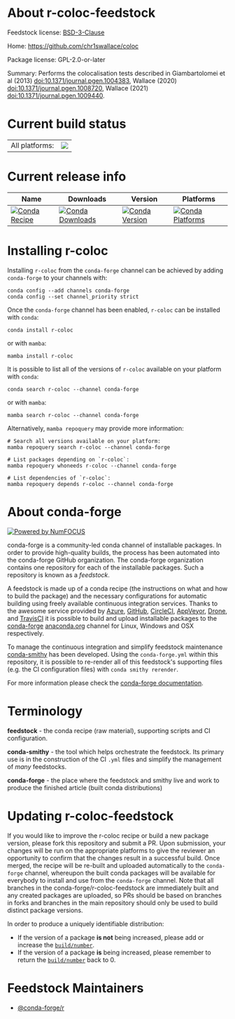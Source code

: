About r-coloc-feedstock
=======================

Feedstock license: [BSD-3-Clause](https://github.com/conda-forge/r-coloc-feedstock/blob/main/LICENSE.txt)

Home: https://github.com/chr1swallace/coloc

Package license: GPL-2.0-or-later

Summary: Performs the colocalisation tests described in Giambartolomei et al (2013) <doi:10.1371/journal.pgen.1004383>, Wallace (2020) <doi:10.1371/journal.pgen.1008720>, Wallace (2021) <doi:10.1371/journal.pgen.1009440>.

Current build status
====================


<table><tr><td>All platforms:</td>
    <td>
      <a href="https://dev.azure.com/conda-forge/feedstock-builds/_build/latest?definitionId=19420&branchName=main">
        <img src="https://dev.azure.com/conda-forge/feedstock-builds/_apis/build/status/r-coloc-feedstock?branchName=main">
      </a>
    </td>
  </tr>
</table>

Current release info
====================

| Name | Downloads | Version | Platforms |
| --- | --- | --- | --- |
| [![Conda Recipe](https://img.shields.io/badge/recipe-r--coloc-green.svg)](https://anaconda.org/conda-forge/r-coloc) | [![Conda Downloads](https://img.shields.io/conda/dn/conda-forge/r-coloc.svg)](https://anaconda.org/conda-forge/r-coloc) | [![Conda Version](https://img.shields.io/conda/vn/conda-forge/r-coloc.svg)](https://anaconda.org/conda-forge/r-coloc) | [![Conda Platforms](https://img.shields.io/conda/pn/conda-forge/r-coloc.svg)](https://anaconda.org/conda-forge/r-coloc) |

Installing r-coloc
==================

Installing `r-coloc` from the `conda-forge` channel can be achieved by adding `conda-forge` to your channels with:

```
conda config --add channels conda-forge
conda config --set channel_priority strict
```

Once the `conda-forge` channel has been enabled, `r-coloc` can be installed with `conda`:

```
conda install r-coloc
```

or with `mamba`:

```
mamba install r-coloc
```

It is possible to list all of the versions of `r-coloc` available on your platform with `conda`:

```
conda search r-coloc --channel conda-forge
```

or with `mamba`:

```
mamba search r-coloc --channel conda-forge
```

Alternatively, `mamba repoquery` may provide more information:

```
# Search all versions available on your platform:
mamba repoquery search r-coloc --channel conda-forge

# List packages depending on `r-coloc`:
mamba repoquery whoneeds r-coloc --channel conda-forge

# List dependencies of `r-coloc`:
mamba repoquery depends r-coloc --channel conda-forge
```


About conda-forge
=================

[![Powered by
NumFOCUS](https://img.shields.io/badge/powered%20by-NumFOCUS-orange.svg?style=flat&colorA=E1523D&colorB=007D8A)](https://numfocus.org)

conda-forge is a community-led conda channel of installable packages.
In order to provide high-quality builds, the process has been automated into the
conda-forge GitHub organization. The conda-forge organization contains one repository
for each of the installable packages. Such a repository is known as a *feedstock*.

A feedstock is made up of a conda recipe (the instructions on what and how to build
the package) and the necessary configurations for automatic building using freely
available continuous integration services. Thanks to the awesome service provided by
[Azure](https://azure.microsoft.com/en-us/services/devops/), [GitHub](https://github.com/),
[CircleCI](https://circleci.com/), [AppVeyor](https://www.appveyor.com/),
[Drone](https://cloud.drone.io/welcome), and [TravisCI](https://travis-ci.com/)
it is possible to build and upload installable packages to the
[conda-forge](https://anaconda.org/conda-forge) [anaconda.org](https://anaconda.org/)
channel for Linux, Windows and OSX respectively.

To manage the continuous integration and simplify feedstock maintenance
[conda-smithy](https://github.com/conda-forge/conda-smithy) has been developed.
Using the ``conda-forge.yml`` within this repository, it is possible to re-render all of
this feedstock's supporting files (e.g. the CI configuration files) with ``conda smithy rerender``.

For more information please check the [conda-forge documentation](https://conda-forge.org/docs/).

Terminology
===========

**feedstock** - the conda recipe (raw material), supporting scripts and CI configuration.

**conda-smithy** - the tool which helps orchestrate the feedstock.
                   Its primary use is in the construction of the CI ``.yml`` files
                   and simplify the management of *many* feedstocks.

**conda-forge** - the place where the feedstock and smithy live and work to
                  produce the finished article (built conda distributions)


Updating r-coloc-feedstock
==========================

If you would like to improve the r-coloc recipe or build a new
package version, please fork this repository and submit a PR. Upon submission,
your changes will be run on the appropriate platforms to give the reviewer an
opportunity to confirm that the changes result in a successful build. Once
merged, the recipe will be re-built and uploaded automatically to the
`conda-forge` channel, whereupon the built conda packages will be available for
everybody to install and use from the `conda-forge` channel.
Note that all branches in the conda-forge/r-coloc-feedstock are
immediately built and any created packages are uploaded, so PRs should be based
on branches in forks and branches in the main repository should only be used to
build distinct package versions.

In order to produce a uniquely identifiable distribution:
 * If the version of a package **is not** being increased, please add or increase
   the [``build/number``](https://docs.conda.io/projects/conda-build/en/latest/resources/define-metadata.html#build-number-and-string).
 * If the version of a package **is** being increased, please remember to return
   the [``build/number``](https://docs.conda.io/projects/conda-build/en/latest/resources/define-metadata.html#build-number-and-string)
   back to 0.

Feedstock Maintainers
=====================

* [@conda-forge/r](https://github.com/orgs/conda-forge/teams/r/)

